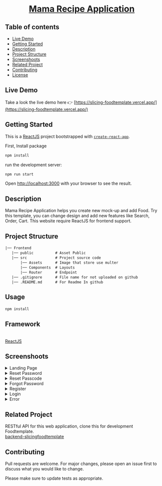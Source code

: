 <h1 align="center">
  <a href="https://github.com/Alamnzr123/slicing-foodtemplate">
  Mama Recipe Application
  </a>
  <br />
</h1>

## Table of contents
- [Live Demo](#Live-Demo)
- [Getting Started](#Getting-Started)
- [Description](#Description)
- [Project Structure](#Project-Structure)
- [Screenshoots](#Screenshoots)
- [Related Project](#Related-Project)
- [Contributing](#Contributing)
- [License](#License)


## Live Demo

Take a look the live demo here 👉 [https://slicing-foodtemplate.vercel.app/](https://slicing-foodtemplate.vercel.app/)


## Getting Started

This is a [ReactJS](https://react.dev/) project bootstrapped with [`create-react-app`](https://react.dev/learn/installation).

First, Install package 

```bash
npm install
```

run the development server:

```bash
npm run start
```

Open [http://localhost:3000](http://localhost:3000) with your browser to see the result.

## Description
Mama Recipe Application helps you create new mock-up and add Food. Try this template, you can change design and add new features like
Search, Order, Cart. This website require ReactJS for frontend support.

## Project Structure
```
|── Frontend
   |── public          # Asset Public
   |── src             # Project source code
       |── Assets      # Image that store use multer
       |── Components  # Layouts
       |── Router      # Endpoint
   |── .gitignore      # File name for not uploaded on github
   |── .README.md      # For Readme In github
```

## Usage

```Javascript
npm install
```

## Framework
 \
[ReactJS](https://react.dev/)

## Screenshoots
<details>
  <summary>
    Landing Page
  </summary>
<img src="screenshoot/Landing Page.jpeg" alt="Landing Page" />
</details>

<details>
  <summary>
    Reset Password
  </summary>
<img src="screenshoot/Reset Password.jpeg" alt="Reset Password" />
</details>

<details>
  <summary>
    Reset Passcode
  </summary>
<img src="screenshoot/Reset Passcode.jpeg" alt="Reset Passcode" />
</details>

<details>
  <summary>
   Forgot Password
  </summary>
<img src="screenshoot/Forgot Password.jpeg" alt="Forgot Password" />
</details>

<details>
  <summary>
   Register
  </summary>
<img src="screenshoot/Register.jpeg" alt="Register" />
</details>

<details>
  <summary>
   Login
  </summary>
<img src="screenshoot/Login.png" alt="Login" />
</details>

<details>
  <summary>
   Error
  </summary>
<img src="screenshoot/Error.png" alt="Error" />
</details>

## Related Project
RESTful API for this web application, clone this for development Foodtemplate.\
[backend-slicingfoodtemplate](https://github.com/Alamnzr123/backend-slicingfoodtemplate)

## Contributing
Pull requests are welcome. For major changes, please open an issue first to discuss what you would like to change.

Please make sure to update tests as appropriate.
